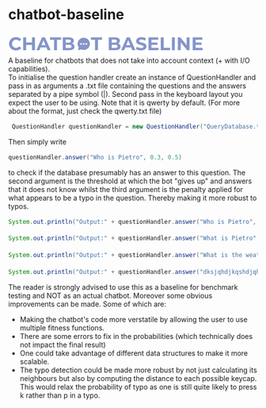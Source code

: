# chatbot-baseline
![chatbot baseline logo](miscellaneous/chatbot-baseline-logo.png)</br>
A baseline for chatbots that does not take into account context (+ with I/O capabilities).</br>
To initialise the question handler create an instance of QuestionHandler and pass in as arguments a .txt file containing the questions and the answers separated by a pipe symbol (|). Second pass in the keyboard layout you expect the user to be using. Note that it is qwerty by default. (For more about the format, just check the qwerty.txt file)</br>
```java
 QuestionHandler questionHandler = new QuestionHandler("QueryDatabase.txt", "qwerty.txt");
```
Then simply write 
```java
questionHandler.answer("Who is Pietro", 0.3, 0.5)
```
to check if the database presumably has an answer to this question. The second argument is the threshold at which the bot "gives up" and answers that it does not know whilst the third argument is the penalty applied for what appears to be a typo in the question. Thereby making it more robust to typos.</br>
```java
System.out.println("Output:" + questionHandler.answer("Who is Pietro", 0.3, 0.5));

System.out.println("Output:" + questionHandler.answer("What is Pietro", 1.0, 0.5));

System.out.println("Output:" + questionHandler.answer("What is the weather in Maastricht today", 0.3, 0.5));

System.out.println("Output:" + questionHandler.answer("dksjqhdjkqshdjqhdkjqsy", 0.3, 0.5));
```
The reader is strongly advised to use this as a baseline for benchmark testing and NOT as an actual chatbot.
Moreover some obvious improvements can be made. Some of which are:
- Making the chatbot's code more verstatile by allowing the user to use multiple fitness functions.
- There are some errors to fix in the probabilities (which technically does not impact the final result)
- One could take advantage of different data structures to make it more scalable.
- The typo detection could be made more robust by not just calculating its neighbours but also by computing the distance to each possible keycap. This would relax the probability of typo as one is still quite likely to press k rather than p in a typo.

